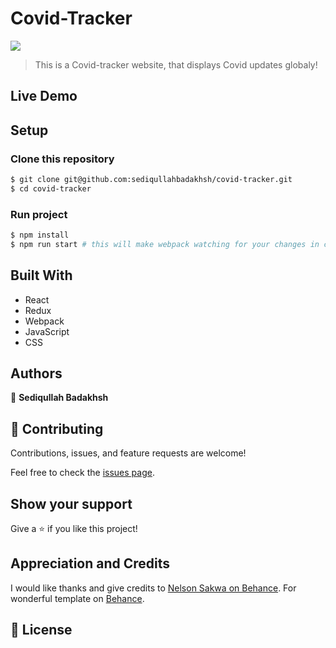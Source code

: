 # Covid-Tracker

![](https://img.shields.io/badge/Microverse-blueviolet)

> This is a Covid-tracker website, that displays Covid updates globaly!

## Live Demo

## Setup

### Clone this repository

```bash
$ git clone git@github.com:sediqullahbadakhsh/covid-tracker.git
$ cd covid-tracker
```

### Run project

```bash
$ npm install
$ npm run start # this will make webpack watching for your changes in code
```

## Built With

- React
- Redux
- Webpack
- JavaScript
- CSS

## Authors

👤 **Sediqullah Badakhsh**

## 🤝 Contributing

Contributions, issues, and feature requests are welcome!

Feel free to check the [issues page](https://github.com/sediqullahbadakhsh/covid-tracker/issues).

## Show your support

Give a ⭐️ if you like this project!

## Appreciation and Credits

I would like thanks and give credits to [Nelson Sakwa on Behance](https://www.behance.net/sakwadesignstudio). For wonderful template on [Behance](<https://www.behance.net/gallery/31579789/Ballhead-App-(Free-PSDs)>).

## 📝 License
